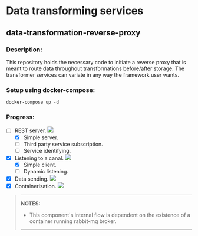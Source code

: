 # Data transforming services

## data-transformation-reverse-proxy

### Description:
This repository holds the necessary code to initiate a reverse proxy that is meant to route data throughout transformations before/after storage. The transformer services can variate in any way the framework user wants.

### Setup using docker-compose:

    docker-compose up -d

### Progress:

 - [ ] REST server. ![](https://us-central1-progress-markdown.cloudfunctions.net/progress/70)
   - [x] Simple server.
   - [ ] Third party service subscription.
   - [ ] Service identifying.
 - [x] Listening to a canal. ![](https://us-central1-progress-markdown.cloudfunctions.net/progress/90)
   - [x] Simple client.
   - [ ] Dynamic listening.
 - [x] Data sending. ![](https://us-central1-progress-markdown.cloudfunctions.net/progress/80)
 - [x] Containerisation. ![](https://us-central1-progress-markdown.cloudfunctions.net/progress/90)

>---
>**NOTES:**
>- This component's internal flow is dependent on the existence of a container running rabbit-mq broker.
>---
